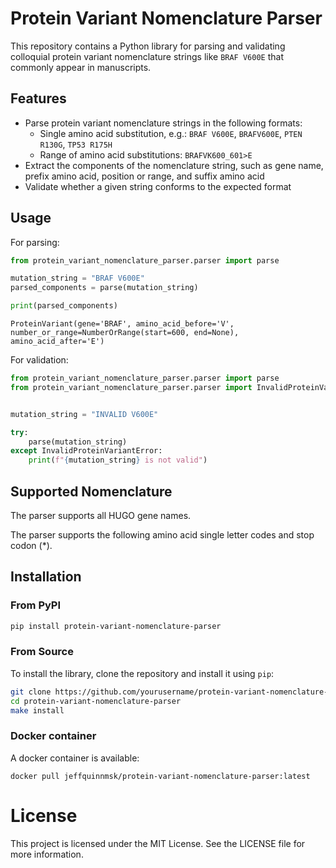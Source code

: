 # Protein Variant Nomenclature Parser

This repository contains a Python library for parsing and validating colloquial protein variant nomenclature
strings like `BRAF V600E` that commonly appear in manuscripts.

## Features

- Parse protein variant nomenclature strings in the following formats:
  - Single amino acid substitution, e.g.: `BRAF V600E`, `BRAFV600E`, `PTEN R130G`, `TP53 R175H`
  - Range of amino acid substitutions: `BRAFVK600_601>E`
- Extract the components of the nomenclature string, such as gene name, prefix amino acid, position or range, and suffix amino acid
- Validate whether a given string conforms to the expected format

## Usage

For parsing:

```python
from protein_variant_nomenclature_parser.parser import parse

mutation_string = "BRAF V600E"
parsed_components = parse(mutation_string)

print(parsed_components)
```

```
ProteinVariant(gene='BRAF', amino_acid_before='V', number_or_range=NumberOrRange(start=600, end=None), amino_acid_after='E')
```

For validation:

```python
from protein_variant_nomenclature_parser.parser import parse
from protein_variant_nomenclature_parser.parser import InvalidProteinVariantError


mutation_string = "INVALID V600E"

try:
    parse(mutation_string)
except InvalidProteinVariantError:
    print(f"{mutation_string} is not valid")
```

## Supported Nomenclature

The parser supports all HUGO gene names.

The parser supports the following amino acid single letter codes and stop codon (*).

## Installation

### From PyPI

```bash
pip install protein-variant-nomenclature-parser
```

### From Source

To install the library, clone the repository and install it using `pip`:

```bash
git clone https://github.com/yourusername/protein-variant-nomenclature-parser.git
cd protein-variant-nomenclature-parser
make install
```

### Docker container

A docker container is available:

```commandline
docker pull jeffquinnmsk/protein-variant-nomenclature-parser:latest
```

# License

This project is licensed under the MIT License. See the LICENSE file for more information.
